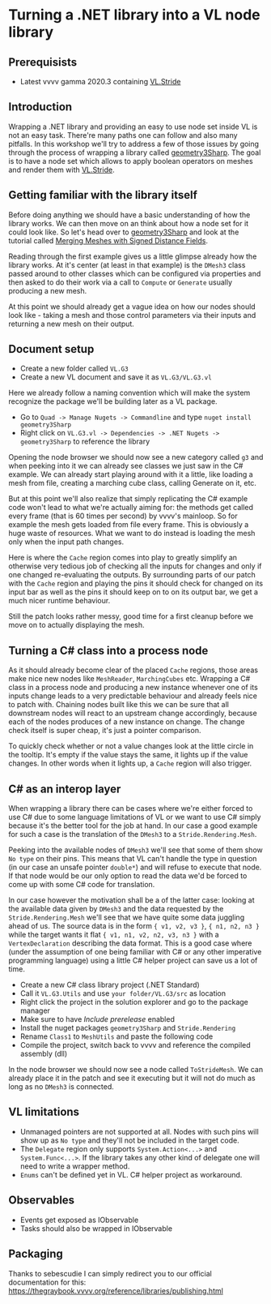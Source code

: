 # Turning a .NET library into a VL node library
## Prerequisists
- Latest vvvv gamma 2020.3 containing [VL.Stride](https://github.com/vvvv/VL.Stride)

## Introduction
Wrapping a .NET library and providing an easy to use node set inside VL is not an easy task. There're many paths one can follow and also many pitfalls. In this workshop we'll try to address a few of those issues by going through the process of wrapping a library called [geometry3Sharp](https://github.com/gradientspace/geometry3Sharp). The goal is to have a node set which allows to apply boolean operators on meshes and render them with [VL.Stride](https://github.com/vvvv/VL.Stride).

## Getting familiar with the library itself
Before doing anything we should have a basic understanding of how the library works. We can then move on an think about how a node set for it could look like. So let's head over to [geometry3Sharp](https://github.com/gradientspace/geometry3Sharp) and look at the tutorial called [Merging Meshes with Signed Distance Fields](https://www.gradientspace.com/tutorials/2017/11/21/signed-distance-fields-tutorial).

Reading through the first example gives us a little glimpse already how the library works. At it's center (at least in that example) is the `DMesh3` class passed around to other classes which can be configured via properties and then asked to do their work via a call to `Compute` or `Generate` usually producing a new mesh.

At this point we should already get a vague idea on how our nodes should look like - taking a mesh and those control parameters via their inputs and returning a new mesh on their output.

## Document setup
- Create a new folder called `VL.G3`
- Create a new VL document and save it as `VL.G3/VL.G3.vl`

Here we already follow a naming convention which will make the system recognize the package we'll be building later as a VL package. 

- Go to `Quad -> Manage Nugets -> Commandline` and type `nuget install geometry3Sharp`
- Right click on `VL.G3.vl -> Dependencies -> .NET Nugets -> geometry3Sharp` to reference the library

Opening the node browser we should now see a new category called `g3` and when peeking into it we can already see classes we just saw in the C# example. We can already start playing around with it a little, like loading a mesh from file, creating a marching cube class, calling Generate on it, etc. 

But at this point we'll also realize that simply replicating the C# example code won't lead to what we're actually aiming for: the methods get called every frame (that is 60 times per second) by vvvv's mainloop. So for example the mesh gets loaded from file every frame. This is obviously a huge waste of resources. What we want to do instead is loading the mesh only when the input path changes.

Here is where the `Cache` region comes into play to greatly simplify an otherwise very tedious job of checking all the inputs for changes and only if one changed re-evaluating the outputs. By surrounding parts of our patch with the `Cache` region and playing the pins it should check for changed on its input bar as well as the pins it should keep on to on its output bar, we get a much nicer runtime behaviour.

Still the patch looks rather messy, good time for a first cleanup before we move on to actually displaying the mesh.

## Turning a C# class into a process node
As it should already become clear of the placed `Cache` regions, those areas make nice new nodes like `MeshReader`, `MarchingCubes` etc. Wrapping a C# class in a process node and producing a new instance whenever one of its inputs change leads to a very predictable behaviour and already feels nice to patch with. Chaining nodes built like this we can be sure that all downstream nodes will react to an upstream change accordingly, because each of the nodes produces of a new instance on change. The change check itself is super cheap, it's just a pointer comparison.

To quickly check whether or not a value changes look at the little circle in the tooltip. It's empty if the value stays the same, it lights up if the value changes. In other words when it lights up, a `Cache` region will also trigger.

## C# as an interop layer
When wrapping a library there can be cases where we're either forced to use C# due to some language limitations of VL or we want to use C# simply because it's the better tool for the job at hand.
In our case a good example for such a case is the translation of the `DMesh3` to a `Stride.Rendering.Mesh`.

Peeking into the available nodes of `DMesh3` we'll see that some of them show `No type` on their pins. This means that VL can't handle the type in question (in our case an unsafe pointer `double*`) and will refuse to execute that node. If that node would be our only option to read the data we'd be forced to come up with some C# code for translation.

In our case however the motivation shall be a of the latter case: looking at the available data given by `DMesh3` and the data requested by the `Stride.Rendering.Mesh` we'll see that we have quite some data juggling ahead of us. The source data is in the form `{ v1, v2, v3 }`, `{ n1, n2, n3 }` while the target wants it flat `{ v1, n1, v2, n2, v3, n3 }` with a `VertexDeclaration` describing the data format. This is a good case where (under the assumption of one being familiar with C# or any other imperative programming language) using a little C# helper project can save us a lot of time.

- Create a new C# class library project (.NET Standard)
- Call it `VL.G3.Utils` and use `your folder/VL.G3/src` as location
- Right click the project in the solution explorer and go to the package manager
- Make sure to have *Include prerelease* enabled
- Install the nuget packages `geometry3Sharp` and `Stride.Rendering`
- Rename `Class1` to `MeshUtils` and paste the following code
- Compile the project, switch back to vvvv and reference the compiled assembly (dll)

In the node browser we should now see a node called `ToStrideMesh`. We can already place it in the patch and see it executing but it will not do much as long as no `DMesh3` is connected.

## VL limitations
- Unmanaged pointers are not supported at all. Nodes with such pins will show up as `No type` and they'll not be included in the target code.
- The `Delegate` region only supports `System.Action<...>` and `System.Func<...>`. If the library takes any other kind of delegate one will need to write a wrapper method.
- `Enums` can't be defined yet in VL. C# helper project as workaround.

## Observables
- Events get exposed as IObservable
- Tasks should also be wrapped in IObservable

## Packaging
Thanks to sebescudie I can simply redirect you to our official documentation for this: https://thegraybook.vvvv.org/reference/libraries/publishing.html